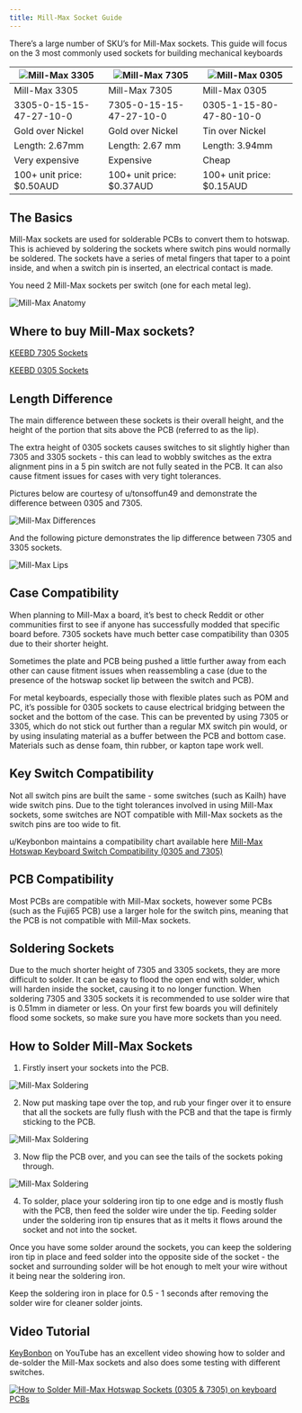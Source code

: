 ```yaml
---
title: Mill-Max Socket Guide
---
```


There’s a large number of SKU’s for Mill-Max sockets. This guide will focus on the 3 most commonly used sockets for building mechanical keyboards

| ![Mill-Max 3305](mill-max-3305.png ':size=70%') | ![Mill-Max 7305](mill-max-7305.png ':size=70%') | ![Mill-Max 0305](mill-max-0305.png ':size=70%') |
|-------------------------------------|-------------------------------------|-------------------------------------|
| Mill-Max 3305                       | Mill-Max 7305                       | Mill-Max 0305                       |
| 3305-0-15-15-47-27-10-0             | 7305-0-15-15-47-27-10-0             | 0305-1-15-80-47-80-10-0             |
| Gold over Nickel                    | Gold over Nickel                    | Tin over Nickel                     |
| Length: 2.67mm                      | Length: 2.67 mm                     | Length: 3.94mm                      |
| Very expensive                      | Expensive                           | Cheap                               |
| 100+ unit price: $0.50AUD           | 100+ unit price: $0.37AUD           | 100+ unit price: $0.15AUD           |



## The Basics
Mill-Max sockets are used for solderable PCBs to convert them to hotswap. This is achieved by soldering the sockets where switch pins would normally be soldered. The sockets have a series of metal fingers that taper to a point inside, and when a switch pin is inserted, an electrical contact is made.

You need 2 Mill-Max sockets per switch (one for each metal leg).

![Mill-Max Anatomy](mill-max-anatomy.png ':size=50%')

## Where to buy Mill-Max sockets?
[KEEBD 7305 Sockets](https://keebd.com/products/mill-max-socket-7305-pack-of-10?_pos=2&_sid=9e8c716f6&_ss=r)

[KEEBD 0305 Sockets](https://keebd.com/products/mill-max-socket-0305-pack-of-10?_pos=3&_sid=9e8c716f6&_ss=r)


## Length Difference
The main difference between these sockets is their overall height, and the height of the portion that sits above the PCB (referred to as the lip). 

The extra height of 0305 sockets causes switches to sit slightly higher than 7305 and 3305 sockets - this can lead to wobbly switches as the extra alignment pins in a 5 pin switch are not fully seated in the PCB. It can also cause fitment issues for cases with very tight tolerances.

Pictures below are courtesy of u/tonsoffun49 and demonstrate the difference between 0305 and 7305.

![Mill-Max Differences](mill-max-differences.png ':size=70%')

And the following picture demonstrates the lip difference between 7305 and 3305 sockets.

![Mill-Max Lips](mill-max-lips.png ':size=70%')

## Case Compatibility
When planning to Mill-Max a board, it’s best to check Reddit or other communities first to see if anyone has successfully modded that specific board before. 7305 sockets have much better case compatibility than 0305 due to their shorter height.

Sometimes the plate and PCB being pushed a little further away from each other can cause fitment issues when reassembling a case (due to the presence of the hotswap socket lip between the switch and PCB).

For metal keyboards, especially those with flexible plates such as POM and PC, it’s possible for 0305 sockets to cause electrical bridging between the socket and the bottom of the case. This can be prevented by using 7305 or 3305, which do not stick out further than a regular MX switch pin would, or by using insulating material as a buffer between the PCB and bottom case. Materials such as dense foam, thin rubber, or kapton tape work well. 

## Key Switch Compatibility
Not all switch pins are built the same - some switches (such as Kailh) have wide switch pins. Due to the tight tolerances involved in using Mill-Max sockets, some switches are NOT compatible with Mill-Max sockets as the switch pins are too wide to fit.

u/Keybonbon maintains a compatibility chart available here [Mill-Max Hotswap Keyboard Switch Compatibility (0305 and 7305)](https://docs.google.com/spreadsheets/d/1NhrXy6k88eY9bBqVuPWTAGW2q3GzszJ1JH-zuuGQ-iU/edit#gid=0)

## PCB Compatibility
Most PCBs are compatible with Mill-Max sockets, however some PCBs (such as the Fuji65 PCB) use a larger hole for the switch pins, meaning that the PCB is not compatible with Mill-Max sockets. 

## Soldering Sockets
Due to the much shorter height of 7305 and 3305 sockets, they are more difficult to solder. It can be easy to flood the open end with solder, which will harden inside the socket, causing it to no longer function. When soldering 7305 and 3305 sockets it is recommended to use solder wire that is 0.51mm in diameter or less. On your first few boards you will definitely flood some sockets, so make sure you have more sockets than you need.

## How to Solder Mill-Max Sockets
1. Firstly insert your sockets into the PCB.

![Mill-Max Soldering](mill-max-soldering-1.jpg ':size=70%')

2.  Now put masking tape over the top, and rub your finger over it to ensure that all the sockets are fully flush with the PCB and that the tape is firmly sticking to the PCB.

![Mill-Max Soldering](mill-max-soldering-2.jpg ':size=70%')

3. Now flip the PCB over, and you can see the tails of the sockets poking through.

![Mill-Max Soldering](mill-max-soldering-3.jpg ':size=70%')

4. To solder, place your soldering iron tip to one edge and is mostly flush with the PCB, then feed the solder wire under the tip. Feeding solder under the soldering iron tip ensures that as it melts it flows around the socket and not into the socket.

Once you have some solder around the sockets, you can keep the soldering iron tip in place and feed solder into the opposite side of the socket - the socket and surrounding solder will be hot enough to melt your wire without it being near the soldering iron.

Keep the soldering iron in place for 0.5 - 1 seconds after removing the solder wire for cleaner solder joints.

## Video Tutorial
[KeyBonbon](https://www.youtube.com/channel/UCv2t7m4ugYqXo9xcY7VyhyA) on YouTube has an excellent video showing how to solder and de-solder the Mill-Max sockets and also does some testing with different switches.

[![How to Solder Mill-Max Hotswap Sockets (0305 & 7305) on keyboard PCBs](http://img.youtube.com/vi/wmkTVsZ97Vk/0.jpg ':size=70%')](http://www.youtube.com/watch?v=wmkTVsZ97Vk "How to Solder Mill-Max Hotswap Sockets (0305 & 7305) on keyboard PCBs")
